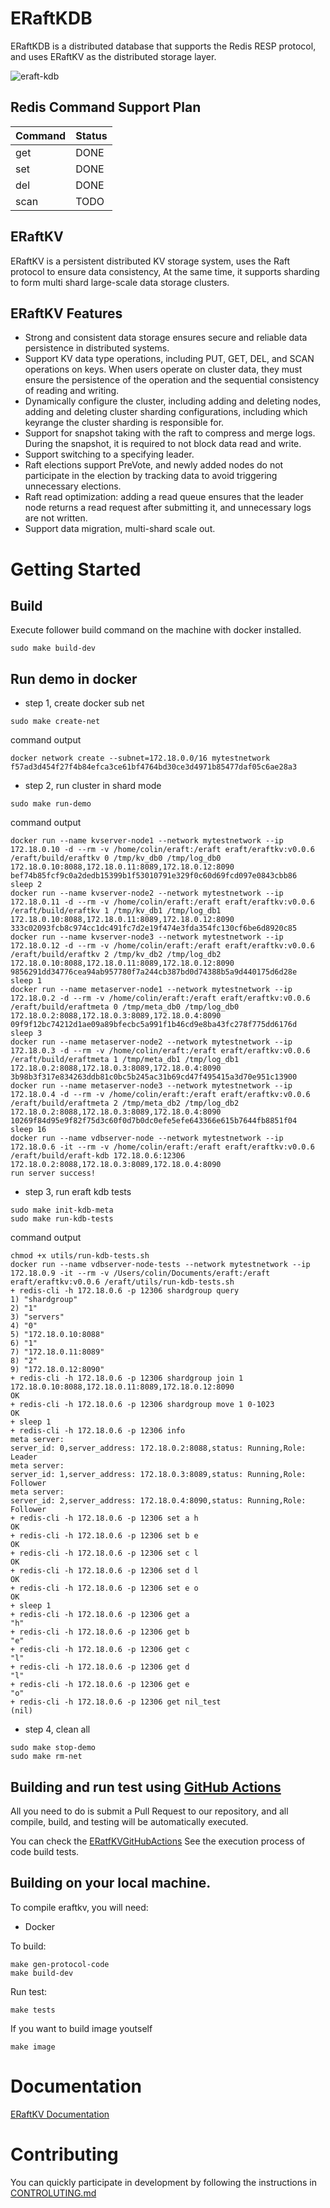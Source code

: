 # ERaftKDB

ERaftKDB is a distributed database that supports the Redis RESP protocol, and uses ERaftKV as the distributed storage layer.

![eraft-kdb](doc/eraft-kdb.png)

## Redis Command Support Plan

| Command    | Status |
| -------- | ------- |
| get  |  DONE |
| set  | DONE   |
| del  | DONE   |
| scan  | TODO   |


## ERaftKV

ERaftKV is a persistent distributed KV storage system, uses the Raft protocol to ensure data consistency, At the same time, it supports sharding to form multi shard large-scale data storage clusters.

## ERaftKV Features
- Strong and consistent data storage ensures secure and reliable data persistence in distributed systems.
- Support KV data type operations, including PUT, GET, DEL, and SCAN operations on keys. When users operate on cluster data, they must ensure the persistence of the operation and the sequential consistency of reading and writing.
- Dynamically configure the cluster, including adding and deleting nodes, adding and deleting cluster sharding configurations, including which keyrange the cluster sharding is responsible for.
- Support for snapshot taking with the raft to compress and merge logs. During the snapshot, it is required to not block data read and write.
- Support switching to a specifying leader.
- Raft elections support PreVote, and newly added nodes do not participate in the election by tracking data to avoid triggering unnecessary elections.
- Raft read optimization: adding a read queue ensures that the leader node returns a read request after submitting it, and unnecessary logs are not written.
- Support data migration, multi-shard scale out.

# Getting Started

## Build 

Execute follower build command on the machine with docker installed.

```
sudo make build-dev
```

## Run demo in docker

- step 1, create docker sub net

```
sudo make create-net
```

command output
```
docker network create --subnet=172.18.0.0/16 mytestnetwork
f57ad3d454f27f4b84efca3ce61bf4764bd30ce3d4971b85477daf05c6ae28a3
```

- step 2, run cluster in shard mode

```
sudo make run-demo
```
command output
```
docker run --name kvserver-node1 --network mytestnetwork --ip 172.18.0.10 -d --rm -v /home/colin/eraft:/eraft eraft/eraftkv:v0.0.6 /eraft/build/eraftkv 0 /tmp/kv_db0 /tmp/log_db0 172.18.0.10:8088,172.18.0.11:8089,172.18.0.12:8090
bef74b85fcf9c0a2dedb15399b1f53010791e329f0c60d69fcd097e0843cbb86
sleep 2
docker run --name kvserver-node2 --network mytestnetwork --ip 172.18.0.11 -d --rm -v /home/colin/eraft:/eraft eraft/eraftkv:v0.0.6 /eraft/build/eraftkv 1 /tmp/kv_db1 /tmp/log_db1 172.18.0.10:8088,172.18.0.11:8089,172.18.0.12:8090
333c02093fcb8c974cc1dc491fc7d2e19f474e3fda354fc130cf6be6d8920c85
docker run --name kvserver-node3 --network mytestnetwork --ip 172.18.0.12 -d --rm -v /home/colin/eraft:/eraft eraft/eraftkv:v0.0.6 /eraft/build/eraftkv 2 /tmp/kv_db2 /tmp/log_db2 172.18.0.10:8088,172.18.0.11:8089,172.18.0.12:8090
9856291dd34776cea94ab957780f7a244cb387bd0d74388b5a9d440175d6d28e
sleep 1
docker run --name metaserver-node1 --network mytestnetwork --ip 172.18.0.2 -d --rm -v /home/colin/eraft:/eraft eraft/eraftkv:v0.0.6 /eraft/build/eraftmeta 0 /tmp/meta_db0 /tmp/log_db0 172.18.0.2:8088,172.18.0.3:8089,172.18.0.4:8090
09f9f12bc74212d1ae09a89bfecbc5a991f1b46cd9e8ba43fc278f775dd6176d
sleep 3
docker run --name metaserver-node2 --network mytestnetwork --ip 172.18.0.3 -d --rm -v /home/colin/eraft:/eraft eraft/eraftkv:v0.0.6 /eraft/build/eraftmeta 1 /tmp/meta_db1 /tmp/log_db1 172.18.0.2:8088,172.18.0.3:8089,172.18.0.4:8090
3b98b3f317e834263ddb81c0bc5b245ac31b69cd47f495415a3d70e951c13900
docker run --name metaserver-node3 --network mytestnetwork --ip 172.18.0.4 -d --rm -v /home/colin/eraft:/eraft eraft/eraftkv:v0.0.6 /eraft/build/eraftmeta 2 /tmp/meta_db2 /tmp/log_db2 172.18.0.2:8088,172.18.0.3:8089,172.18.0.4:8090
10269f84d95e9f82f75d3c60f0d7b0dc0efe5efe643366e615b7644fb8851f04
sleep 16
docker run --name vdbserver-node --network mytestnetwork --ip 172.18.0.6 -it --rm -v /home/colin/eraft:/eraft eraft/eraftkv:v0.0.6 /eraft/build/eraft-kdb 172.18.0.6:12306 172.18.0.2:8088,172.18.0.3:8089,172.18.0.4:8090
run server success!
```

- step 3, run eraft kdb tests

```
sudo make init-kdb-meta
sudo make run-kdb-tests
```
command output

```
chmod +x utils/run-kdb-tests.sh
docker run --name vdbserver-node-tests --network mytestnetwork --ip 172.18.0.9 -it --rm -v /Users/colin/Documents/eraft:/eraft eraft/eraftkv:v0.0.6 /eraft/utils/run-kdb-tests.sh
+ redis-cli -h 172.18.0.6 -p 12306 shardgroup query
1) "shardgroup"
2) "1"
3) "servers"
4) "0"
5) "172.18.0.10:8088"
6) "1"
7) "172.18.0.11:8089"
8) "2"
9) "172.18.0.12:8090"
+ redis-cli -h 172.18.0.6 -p 12306 shardgroup join 1 172.18.0.10:8088,172.18.0.11:8089,172.18.0.12:8090
OK
+ redis-cli -h 172.18.0.6 -p 12306 shardgroup move 1 0-1023
OK
+ sleep 1
+ redis-cli -h 172.18.0.6 -p 12306 info
meta server:
server_id: 0,server_address: 172.18.0.2:8088,status: Running,Role: Leader
meta server:
server_id: 1,server_address: 172.18.0.3:8089,status: Running,Role: Follower
meta server:
server_id: 2,server_address: 172.18.0.4:8090,status: Running,Role: Follower
+ redis-cli -h 172.18.0.6 -p 12306 set a h
OK
+ redis-cli -h 172.18.0.6 -p 12306 set b e
OK
+ redis-cli -h 172.18.0.6 -p 12306 set c l
OK
+ redis-cli -h 172.18.0.6 -p 12306 set d l
OK
+ redis-cli -h 172.18.0.6 -p 12306 set e o
OK
+ sleep 1
+ redis-cli -h 172.18.0.6 -p 12306 get a
"h"
+ redis-cli -h 172.18.0.6 -p 12306 get b
"e"
+ redis-cli -h 172.18.0.6 -p 12306 get c
"l"
+ redis-cli -h 172.18.0.6 -p 12306 get d
"l"
+ redis-cli -h 172.18.0.6 -p 12306 get e
"o"
+ redis-cli -h 172.18.0.6 -p 12306 get nil_test
(nil)
```

- step 4, clean all
```
sudo make stop-demo
sudo make rm-net
```

## Building and run test using [GitHub Actions](https://github.com/features/actions)

All you need to do is submit a Pull Request to our repository, and all compile, build, and testing will be automatically executed.

You can check the [ERatfKVGitHubActions](https://github.com/eraft-io/eraft/actions) See the execution process of code build tests.

## Building on your local machine.

To compile eraftkv, you will need:
- Docker

To build:
```
make gen-protocol-code
make build-dev
```

Run test:
```
make tests
```

If you want to build image youtself
```
make image
```

# Documentation
[ERaftKV Documentation](doc/eraft-kdb.md)

# Contributing

You can quickly participate in development by following the instructions in [CONTROLUTING.md](https://github.com/eraft-io/eraft/blob/master/CONTRIBUTING.md)
